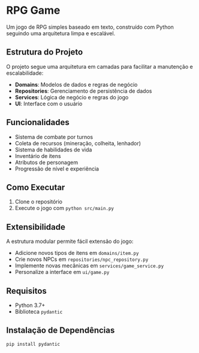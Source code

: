 # RPG Game

Um jogo de RPG simples baseado em texto, construído com Python seguindo uma arquitetura limpa e escalável.

## Estrutura do Projeto

O projeto segue uma arquitetura em camadas para facilitar a manutenção e escalabilidade:

- **Domains**: Modelos de dados e regras de negócio
- **Repositories**: Gerenciamento de persistência de dados
- **Services**: Lógica de negócio e regras do jogo
- **UI**: Interface com o usuário

## Funcionalidades

- Sistema de combate por turnos
- Coleta de recursos (mineração, colheita, lenhador)
- Sistema de habilidades de vida
- Inventário de itens
- Atributos de personagem
- Progressão de nível e experiência

## Como Executar

1. Clone o repositório
2. Execute o jogo com `python src/main.py`

## Extensibilidade

A estrutura modular permite fácil extensão do jogo:

- Adicione novos tipos de itens em `domains/item.py`
- Crie novos NPCs em `repositories/npc_repository.py`
- Implemente novas mecânicas em `services/game_service.py`
- Personalize a interface em `ui/game.py`

## Requisitos

- Python 3.7+
- Biblioteca `pydantic`

## Instalação de Dependências

```bash
pip install pydantic
``` 
